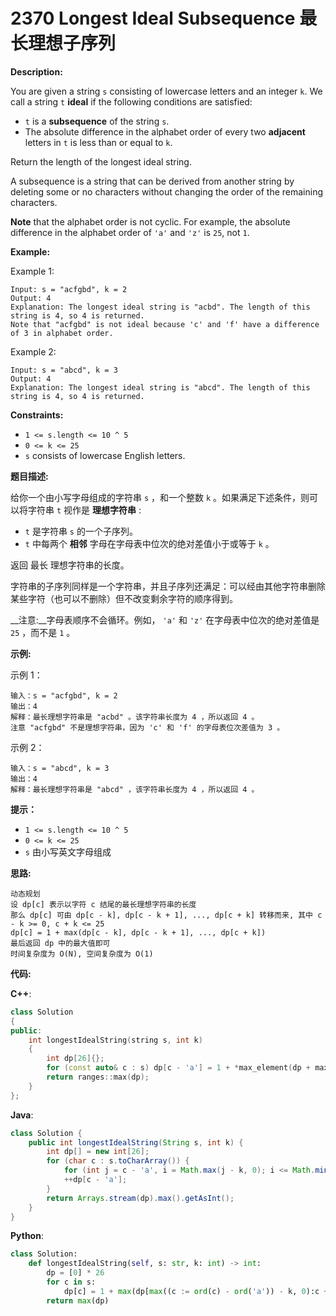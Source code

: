 # 2370 Longest Ideal Subsequence 最长理想子序列

__Description:__

You are given a string `s` consisting of lowercase letters and an integer `k`. We call a string `t` __ideal__ if the following conditions are satisfied:

- `t` is a __subsequence__ of the string `s`.
- The absolute difference in the alphabet order of every two __adjacent__ letters in `t` is less than or equal to `k`.

Return the length of the longest ideal string.

A subsequence is a string that can be derived from another string by deleting some or no characters without changing the order of the remaining characters.

__Note__ that the alphabet order is not cyclic. For example, the absolute difference in the alphabet order of `'a'` and `'z'` is `25`, not `1`.

__Example:__

Example 1:

```text
Input: s = "acfgbd", k = 2
Output: 4
Explanation: The longest ideal string is "acbd". The length of this string is 4, so 4 is returned.
Note that "acfgbd" is not ideal because 'c' and 'f' have a difference of 3 in alphabet order.
```

Example 2:

```text
Input: s = "abcd", k = 3
Output: 4
Explanation: The longest ideal string is "abcd". The length of this string is 4, so 4 is returned.
```

__Constraints:__

- `1 <= s.length <= 10 ^ 5`
- `0 <= k <= 25`
- `s` consists of lowercase English letters.

__题目描述:__

给你一个由小写字母组成的字符串 `s` ，和一个整数 `k` 。如果满足下述条件，则可以将字符串 `t` 视作是 __理想字符串__ :

- `t` 是字符串 `s` 的一个子序列。
- `t` 中每两个 __相邻__ 字母在字母表中位次的绝对差值小于或等于 `k` 。

返回 最长 理想字符串的长度。

字符串的子序列同样是一个字符串，并且子序列还满足：可以经由其他字符串删除某些字符（也可以不删除）但不改变剩余字符的顺序得到。

__注意:__字母表顺序不会循环。例如， `'a'` 和 `'z'` 在字母表中位次的绝对差值是 `25` ，而不是 `1` 。

__示例:__

示例 1：

```text
输入：s = "acfgbd", k = 2
输出：4
解释：最长理想字符串是 "acbd" 。该字符串长度为 4 ，所以返回 4 。
注意 "acfgbd" 不是理想字符串，因为 'c' 和 'f' 的字母表位次差值为 3 。
```

示例 2：

```text
输入：s = "abcd", k = 3
输出：4
解释：最长理想字符串是 "abcd" ，该字符串长度为 4 ，所以返回 4 。
```

__提示：__

- `1 <= s.length <= 10 ^ 5`
- `0 <= k <= 25`
- `s` 由小写英文字母组成

__思路:__

```text
动态规划
设 dp[c] 表示以字符 c 结尾的最长理想字符串的长度
那么 dp[c] 可由 dp[c - k], dp[c - k + 1], ..., dp[c + k] 转移而来, 其中 c - k >= 0, c + k <= 25
dp[c] = 1 + max(dp[c - k], dp[c - k + 1], ..., dp[c + k])
最后返回 dp 中的最大值即可
时间复杂度为 O(N), 空间复杂度为 O(1)
```

__代码:__

__C++__:

```C++
class Solution 
{
public:
    int longestIdealString(string s, int k) 
    {
        int dp[26]{};
        for (const auto& c : s) dp[c - 'a'] = 1 + *max_element(dp + max(c - 'a' - k, 0), dp + min(c - 'a' + k + 1, 26));
        return ranges::max(dp);
    }
};
```

__Java__:

```Java
class Solution {
    public int longestIdealString(String s, int k) {
        int dp[] = new int[26];
        for (char c : s.toCharArray()) {
            for (int j = c - 'a', i = Math.max(j - k, 0); i <= Math.min(j + k, 25); i++) dp[j] = Math.max(dp[j], dp[i]);
            ++dp[c - 'a'];
        }
        return Arrays.stream(dp).max().getAsInt();
    }
}
```

__Python__:

```Python
class Solution:
    def longestIdealString(self, s: str, k: int) -> int:
        dp = [0] * 26
        for c in s:
            dp[c] = 1 + max(dp[max((c := ord(c) - ord('a')) - k, 0):c + k + 1])
        return max(dp)
```
